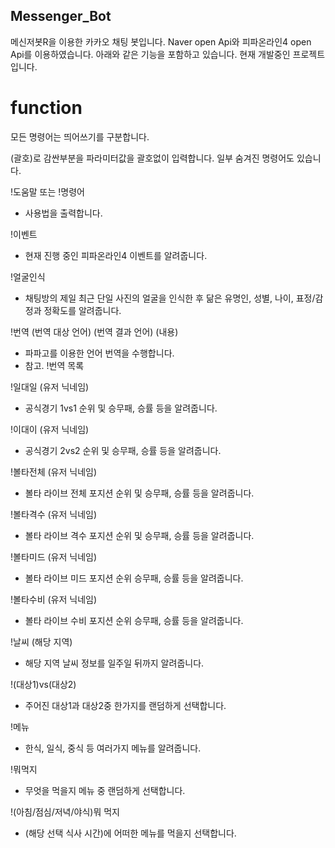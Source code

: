 ## Messenger_Bot
메신저봇R을 이용한 카카오 채팅 봇입니다.
Naver open Api와 피파온라인4 open Api를 이용하였습니다.
아래와 같은 기능을 포함하고 있습니다.
현재 개발중인 프로젝트입니다.

# function
모든 명령어는 띄어쓰기를 구분합니다.

(괄호)로 감싼부분을 파라미터값을 괄호없이 입력합니다.
일부 숨겨진 명령어도 있습니다.

!도움말 또는 !명령어
- 사용법을 출력합니다.

!이벤트
- 현재 진행 중인 피파온라인4 이벤트를 알려줍니다.

!얼굴인식
- 채팅방의 제일 최근 단일 사진의 얼굴을 인식한 후 닮은 유명인, 성별, 나이, 표정/감정과 정확도를 알려줍니다.

!번역 (번역 대상 언어) (번역 결과 언어) (내용)
- 파파고를 이용한 언어 번역을 수행합니다.
- 참고. !번역 목록

!일대일 (유저 닉네임)
- 공식경기 1vs1 순위 및 승무패, 승률 등을 알려줍니다.

!이대이 (유저 닉네임)
- 공식경기 2vs2 순위 및 승무패, 승률 등을 알려줍니다.

!볼타전체 (유저 닉네임)
- 볼타 라이브 전체 포지션 순위 및  승무패, 승률 등을 알려줍니다.

!볼타격수 (유저 닉네임)
- 볼타 라이브 격수 포지션 순위 및 승무패, 승률 등을 알려줍니다.

!볼타미드 (유저 닉네임)
- 볼타 라이브 미드 포지션 순위 승무패, 승률 등을 알려줍니다.

!볼타수비 (유저 닉네임)
- 볼타 라이브 수비 포지션 순위 승무패, 승률 등을 알려줍니다.

!날씨 (해당 지역)
- 해당 지역 날씨 정보를 일주일 뒤까지 알려줍니다.

!(대상1)vs(대상2)
- 주어진 대상1과 대상2중 한가지를 랜덤하게 선택합니다.

!메뉴
- 한식, 일식, 중식 등 여러가지 메뉴를 알려줍니다.

!뭐먹지
- 무엇을 먹을지 메뉴 중 랜덤하게 선택합니다.

!(아침/점심/저녁/야식)뭐 먹지
- (해당 선택 식사 시간)에 어떠한 메뉴를 먹을지 선택합니다.

